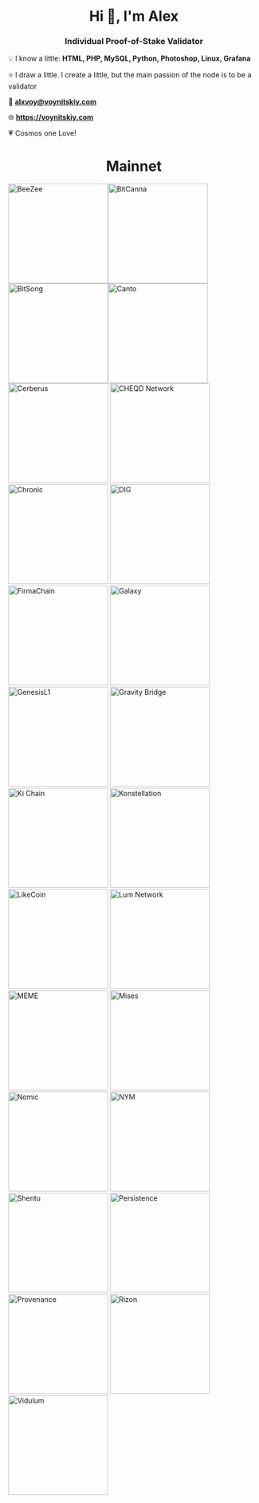 <h1 align="center">Hi 👋, I'm Alex</h1>
<h3 align="center">Individual Proof-of-Stake Validator</h3>
  
 💡 I know a little: **HTML, PHP, MySQL, Python, Photoshop, Linux, Grafana**
 
 ⭐ I draw a little. I create a little, but the main passion of the node is to be a validator
 
 💌 **alxvoy@voynitskiy.com**
 
 🌐 **https://voynitskiy.com**

 💗 Cosmos one Love!

<h1 align="center">Mainnet</h1>
<img src='https://voynitskiy.com/img/mainnet/BeeZee.png' alt='BeeZee'  width='200'><img src='https://voynitskiy.com/img/mainnet/BitCanna.png' alt='BitCanna'  width='200'><img src='https://voynitskiy.com/img/mainnet/BitSong.png' alt='BitSong'  width='200'><img src='https://voynitskiy.com/img/mainnet/Canto.png' alt='Canto'  width='200'><img src='https://voynitskiy.com/img/mainnet/Cerberus.png' alt='Cerberus'  width='200'>
<img src='https://voynitskiy.com/img/mainnet/CHEQD Network.png' alt='CHEQD Network'  width='200'>
<img src='https://voynitskiy.com/img/mainnet/Chronic.png' alt='Chronic'  width='200'>
<img src='https://voynitskiy.com/img/mainnet/DIG.png' alt='DIG'  width='200'>
<img src='https://voynitskiy.com/img/mainnet/FirmaChain.png' alt='FirmaChain'  width='200'>
<img src='https://voynitskiy.com/img/mainnet/Galaxy.png' alt='Galaxy'  width='200'>
<img src='https://voynitskiy.com/img/mainnet/GenesisL1.png' alt='GenesisL1'  width='200'>
<img src='https://voynitskiy.com/img/mainnet/Gravity Bridge.png' alt='Gravity Bridge'  width='200'>
<img src='https://voynitskiy.com/img/mainnet/Ki-Chain.png' alt='Ki Chain'  width='200'>
<img src='https://voynitskiy.com/img/mainnet/Konstellation.png' alt='Konstellation'  width='200'>
<img src='https://voynitskiy.com/img/mainnet/LikeCoin.png' alt='LikeCoin'  width='200'>
<img src='https://voynitskiy.com/img/mainnet/Lum.png' alt='Lum Network'  width='200'>
<img src='https://voynitskiy.com/img/mainnet/MEME.png' alt='MEME'  width='200'>
<img src='https://voynitskiy.com/img/mainnet/Mises.png' alt='Mises'  width='200'>
<img src='https://voynitskiy.com/img/mainnet/Nomic.png' alt='Nomic'  width='200'>
<img src='https://voynitskiy.com/img/mainnet/NYM.png' alt='NYM'  width='200'>
<img src='https://voynitskiy.com/img/mainnet/Shentu.png' alt='Shentu'  width='200'>
<img src='https://voynitskiy.com/img/mainnet/Persistence.png' alt='Persistence'  width='200'>
<img src='https://voynitskiy.com/img/mainnet/Provenance.png' alt='Provenance'  width='200'>
<img src='https://voynitskiy.com/img/mainnet/Rizon.png' alt='Rizon'  width='200'>
<img src='https://voynitskiy.com/img/mainnet/Vidulum.png' alt='Vidulum'  width='200'>
